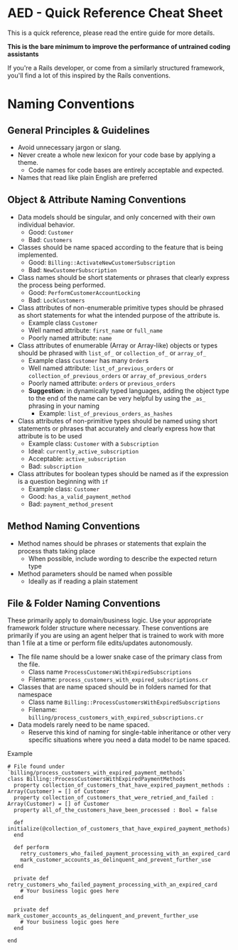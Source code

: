 # AED - Quick Reference Cheat Sheet

This is a quick reference, please read the entire guide for more details.

**This is the bare minimum to improve the performance of untrained coding assistants**

If you're a Rails developer, or come from a similarly structured framework, you'll find a lot of this inspired by the Rails conventions.


# Naming Conventions


## General Principles & Guidelines

- Avoid unnecessary jargon or slang.
- Never create a whole new lexicon for your code base by applying a theme.
	- Code names for code bases are entirely acceptable and expected.
- Names that read like plain English are preferred


## Object & Attribute Naming Conventions

- Data models should be singular, and only concerned with their own individual behavior.
	- Good: `Customer`
	- Bad: `Customers`
- Classes should be name spaced according to the feature that is being implemented.
	- Good: `Billing::ActivateNewCustomerSubscription`
	- Bad: `NewCustomerSubscription`
- Class names should be short statements or phrases that clearly express the process being performed.
	- Good: `PerformCustomerAccountLocking`
	- Bad: `LockCustomers`
- Class attributes of non-enumerable primitive types should be phrased as short statements for what the intended purpose of the attribute is.
	- Example class `Customer`
	- Well named attribute:  `first_name` or `full_name`
	- Poorly named attribute: `name`
- Class attributes of enumerable (Array or Array-like) objects or types should be phrased with `list_of_` or `collection_of_` or `array_of_`
	- Example class `Customer` has many `Order`s
	- Well named attribute: `list_of_previous_orders` or `collection_of_previous_orders` or `array_of_previous_orders`
	- Poorly named attribute: `orders` or `previous_orders`
	- **Suggestion**: in dynamically typed languages, adding the object type to the end of the name can be very helpful by using the `_as_` phrasing in your naming
		- Example: `list_of_previous_orders_as_hashes`
- Class attributes of non-primitive types should be named using short statements or phrases that accurately and clearly express how that attribute is to be used
	- Example class: `Customer` with a `Subscription`
	- Ideal: `currently_active_subscription`
	- Acceptable: `active_subscription`
	- Bad: `subscription`
- Class attributes for boolean types should be named as if the expression is a question beginning with `if`
	- Example class: `Customer`
	- Good: `has_a_valid_payment_method`
	- Bad: `payment_method_present`


## Method Naming Conventions

- Method names should be phrases or statements that explain the process thats taking place
	- When possible, include wording to describe the expected return type
- Method parameters should be named when possible
	- Ideally as if reading a plain statement


## File & Folder Naming Conventions

These primarily apply to domain/business logic. Use your appropriate framework folder structure where necessary. These conventions are primarily if you are using an agent helper that is trained to work with more than 1 file at a time or perform file edits/updates autonomously.

- The file name should be a lower snake case of the primary class from the file.
	- Class name `ProcessCustomersWithExpiredSubscriptions`
	- Filename: `process_customers_with_expired_subscriptions.cr`
- Classes that are name spaced should be in folders named for that namespace
	- Class name `Billing::ProcessCustomersWithExpiredSubscriptions`
	- Filename: `billing/process_customers_with_expired_subscriptions.cr`
- Data models rarely need to be name spaced. 
	- Reserve this kind of naming for single-table inheritance or other very specific situations where you need a data model to be name spaced.



Example
```crystal
# File found under `billing/process_customers_with_expired_payment_methods`
class Billing::ProcessCustomersWithExpiredPaymentMethods
  property collection_of_customers_that_have_expired_payment_methods : Array(Customer) = [] of Customer
  property collection_of_customers_that_were_retried_and_failed : Array(Customer) = [] of Customer
  property all_of_the_customers_have_been_processed : Bool = false

  def initialize(@collection_of_customers_that_have_expired_payment_methods)
  end

  def perform
    retry_customers_who_failed_payment_processing_with_an_expired_card
    mark_customer_accounts_as_delinquent_and_prevent_further_use
  end

  private def retry_customers_who_failed_payment_processing_with_an_expired_card
    # Your business logic goes here
  end

  private def mark_customer_accounts_as_delinquent_and_prevent_further_use
    # Your business logic goes here
  end

end
```

